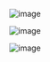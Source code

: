 ![image](https://user-images.githubusercontent.com/60442877/205630440-47a18b33-3a27-443f-bc14-009697784614.png)

![image](https://user-images.githubusercontent.com/60442877/205630542-13c3ea21-3f03-4978-bd0c-8d8ac9ac7a61.png)

![image](https://user-images.githubusercontent.com/60442877/205630773-93fc0b06-6e33-4005-9fcc-1ac3ed8ffcd2.png)
